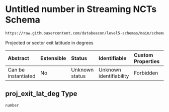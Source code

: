 # Untitled number in Streaming NCTs Schema

```txt
https://raw.githubusercontent.com/databeacon/level5-schemas/main/schemas/streaming/ncts.schema.json#/properties/proj_exit_lat_deg
```

Projected or sector exit latitude in degrees

| Abstract            | Extensible | Status         | Identifiable            | Custom Properties | Additional Properties | Access Restrictions | Defined In                                                                        |
| :------------------ | :--------- | :------------- | :---------------------- | :---------------- | :-------------------- | :------------------ | :-------------------------------------------------------------------------------- |
| Can be instantiated | No         | Unknown status | Unknown identifiability | Forbidden         | Allowed               | none                | [ncts.schema.json\*](../../out/streaming/ncts.schema.json "open original schema") |

## proj\_exit\_lat\_deg Type

`number`
